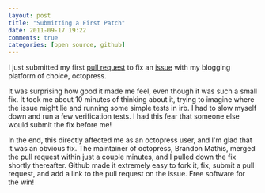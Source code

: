 ```yaml
---
layout: post
title: "Submitting a First Patch"
date: 2011-09-17 19:22
comments: true
categories: [open source, github]
---
```


I just submitted my first [pull request][pull] to fix an [issue][issue] with my blogging platform of choice, octopress.

It was surprising how good it made me feel, even though it was such a small fix.  It took me about 10 minutes of thinking
about it, trying to imagine where the issue might lie and running some simple tests in irb.  I had to slow myself down and
run a few verification tests.  I had this fear that someone else would submit the fix before me!

In the end, this directly affected me as an octopress user, and I'm glad that it was an obvious fix.  The maintainer of
octopress, Brandon Mathis, merged the pull request within just a couple minutes, and I pulled down the fix shortly thereafter.
Github made it extremely easy to fork it, fix, submit a pull request, and add a link to the pull request on the issue. 
Free software for the win!  

[pull]: https://github.com/imathis/octopress/pull/154
[issue]: https://github.com/imathis/octopress/issues/150
